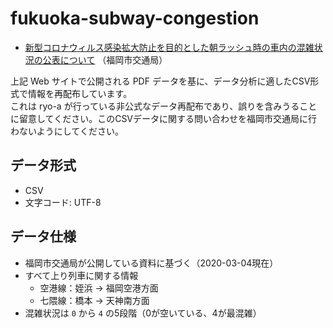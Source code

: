 # fukuoka-subway-congestion

- [新型コロナウィルス感染拡大防止を目的とした朝ラッシュ時の車内の混雑状況の公表について](https://subway.city.fukuoka.lg.jp/topics/detail.php?id=1006) （福岡市交通局）

上記 Web サイトで公開される PDF データを基に、データ分析に適したCSV形式で情報を再配布しています。<br>
これは ryo-a が行っている非公式なデータ再配布であり、誤りを含みうることに留意してください。このCSVデータに関する問い合わせを福岡市交通局に行わないようにしてください。

## データ形式
- CSV
- 文字コード: UTF-8

## データ仕様

- 福岡市交通局が公開している資料に基づく（2020-03-04現在）
- すべて上り列車に関する情報
  - 空港線：姪浜 → 福岡空港方面
  - 七隈線：橋本 → 天神南方面
- 混雑状況は `0` から `4` の5段階（0が空いている、4が最混雑）
